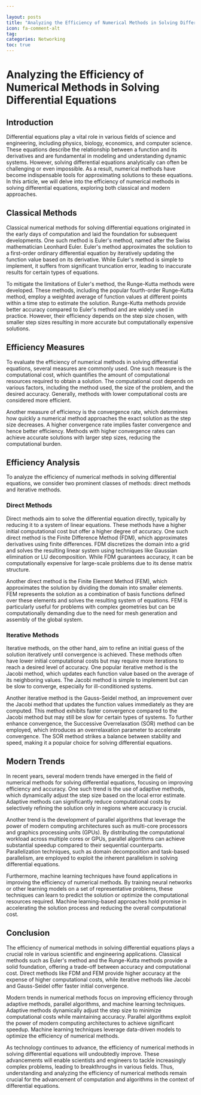 ```yaml
---

layout: posts
title: "Analyzing the Efficiency of Numerical Methods in Solving Differential Equations"
icon: fa-comment-alt
tag:      
categories: Networking
toc: true
---
```




# Analyzing the Efficiency of Numerical Methods in Solving Differential Equations

## Introduction

Differential equations play a vital role in various fields of science and engineering, including physics, biology, economics, and computer science. These equations describe the relationship between a function and its derivatives and are fundamental in modeling and understanding dynamic systems. However, solving differential equations analytically can often be challenging or even impossible. As a result, numerical methods have become indispensable tools for approximating solutions to these equations. In this article, we will delve into the efficiency of numerical methods in solving differential equations, exploring both classical and modern approaches.

## Classical Methods

Classical numerical methods for solving differential equations originated in the early days of computation and laid the foundation for subsequent developments. One such method is Euler's method, named after the Swiss mathematician Leonhard Euler. Euler's method approximates the solution to a first-order ordinary differential equation by iteratively updating the function value based on its derivative. While Euler's method is simple to implement, it suffers from significant truncation error, leading to inaccurate results for certain types of equations.

To mitigate the limitations of Euler's method, the Runge-Kutta methods were developed. These methods, including the popular fourth-order Runge-Kutta method, employ a weighted average of function values at different points within a time step to estimate the solution. Runge-Kutta methods provide better accuracy compared to Euler's method and are widely used in practice. However, their efficiency depends on the step size chosen, with smaller step sizes resulting in more accurate but computationally expensive solutions.

## Efficiency Measures

To evaluate the efficiency of numerical methods in solving differential equations, several measures are commonly used. One such measure is the computational cost, which quantifies the amount of computational resources required to obtain a solution. The computational cost depends on various factors, including the method used, the size of the problem, and the desired accuracy. Generally, methods with lower computational costs are considered more efficient.

Another measure of efficiency is the convergence rate, which determines how quickly a numerical method approaches the exact solution as the step size decreases. A higher convergence rate implies faster convergence and hence better efficiency. Methods with higher convergence rates can achieve accurate solutions with larger step sizes, reducing the computational burden.

## Efficiency Analysis

To analyze the efficiency of numerical methods in solving differential equations, we consider two prominent classes of methods: direct methods and iterative methods.

### Direct Methods

Direct methods aim to solve the differential equation directly, typically by reducing it to a system of linear equations. These methods have a higher initial computational cost but offer a higher degree of accuracy. One such direct method is the Finite Difference Method (FDM), which approximates derivatives using finite differences. FDM discretizes the domain into a grid and solves the resulting linear system using techniques like Gaussian elimination or LU decomposition. While FDM guarantees accuracy, it can be computationally expensive for large-scale problems due to its dense matrix structure.

Another direct method is the Finite Element Method (FEM), which approximates the solution by dividing the domain into smaller elements. FEM represents the solution as a combination of basis functions defined over these elements and solves the resulting system of equations. FEM is particularly useful for problems with complex geometries but can be computationally demanding due to the need for mesh generation and assembly of the global system.

### Iterative Methods

Iterative methods, on the other hand, aim to refine an initial guess of the solution iteratively until convergence is achieved. These methods often have lower initial computational costs but may require more iterations to reach a desired level of accuracy. One popular iterative method is the Jacobi method, which updates each function value based on the average of its neighboring values. The Jacobi method is simple to implement but can be slow to converge, especially for ill-conditioned systems.

Another iterative method is the Gauss-Seidel method, an improvement over the Jacobi method that updates the function values immediately as they are computed. This method exhibits faster convergence compared to the Jacobi method but may still be slow for certain types of systems. To further enhance convergence, the Successive Overrelaxation (SOR) method can be employed, which introduces an overrelaxation parameter to accelerate convergence. The SOR method strikes a balance between stability and speed, making it a popular choice for solving differential equations.

## Modern Trends

In recent years, several modern trends have emerged in the field of numerical methods for solving differential equations, focusing on improving efficiency and accuracy. One such trend is the use of adaptive methods, which dynamically adjust the step size based on the local error estimate. Adaptive methods can significantly reduce computational costs by selectively refining the solution only in regions where accuracy is crucial.

Another trend is the development of parallel algorithms that leverage the power of modern computing architectures such as multi-core processors and graphics processing units (GPUs). By distributing the computational workload across multiple cores or GPUs, parallel algorithms can achieve substantial speedup compared to their sequential counterparts. Parallelization techniques, such as domain decomposition and task-based parallelism, are employed to exploit the inherent parallelism in solving differential equations.

Furthermore, machine learning techniques have found applications in improving the efficiency of numerical methods. By training neural networks or other learning models on a set of representative problems, these techniques can learn to predict the solution or optimize the computational resources required. Machine learning-based approaches hold promise in accelerating the solution process and reducing the overall computational cost.

## Conclusion

The efficiency of numerical methods in solving differential equations plays a crucial role in various scientific and engineering applications. Classical methods such as Euler's method and the Runge-Kutta methods provide a solid foundation, offering a trade-off between accuracy and computational cost. Direct methods like FDM and FEM provide higher accuracy at the expense of higher computational costs, while iterative methods like Jacobi and Gauss-Seidel offer faster initial convergence.

Modern trends in numerical methods focus on improving efficiency through adaptive methods, parallel algorithms, and machine learning techniques. Adaptive methods dynamically adjust the step size to minimize computational costs while maintaining accuracy. Parallel algorithms exploit the power of modern computing architectures to achieve significant speedup. Machine learning techniques leverage data-driven models to optimize the efficiency of numerical methods.

As technology continues to advance, the efficiency of numerical methods in solving differential equations will undoubtedly improve. These advancements will enable scientists and engineers to tackle increasingly complex problems, leading to breakthroughs in various fields. Thus, understanding and analyzing the efficiency of numerical methods remain crucial for the advancement of computation and algorithms in the context of differential equations.